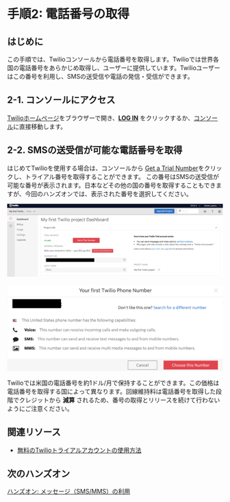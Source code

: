 #  手順2: 電話番号の取得
## はじめに
この手順では、Twilioコンソールから電話番号を取得します。Twilioでは世界各国の電話番号をあらかじめ取得し、ユーザーに提供しています。Twilioユーザーはこの番号を利用し、SMSの送受信や電話の発信・受信ができます。

## 2-1. コンソールにアクセス
[Twilioホームページ](https://www.twilio.com/)をブラウザーで開き、[__LOG IN__](https://www.twilio.com/login) をクリックするか、[コンソール](https://www.twilio.com/console)に直接移動します。

## 2-2. SMSの送受信が可能な電話番号を取得
はじめてTwilioを使用する場合は、コンソールから [Get a Trial Number](https://www.twilio.com/console/phone-numbers/trial-number/modal?capability[]=sms)をクリックし、トライアル番号を取得することができます。
この番号はSMSの送受信が可能な番号が表示されます。日本などその他の国の番号を取得することもできますが、今回のハンズオンでは、表示された番号を選択してください。

![電話番号を取得](../assets/02-Get-a-Trial-Number.png "電話番号を取得")  

![取得確認](../assets/02-Confirm-Purchasing.png "電話番号を取得")

Twilioでは米国の電話番号を約1ドル/月で保持することができます。この価格は電話番号を取得する国によって異なります。回線維持料は電話番号を取得した段階でクレジットから __減算__ されるため、番号の取得とリリースを続けて行わないようにご注意ください。

## 関連リソース

- [無料のTwilioトライアルアカウントの使用方法](https://jp.twilio.com/docs/usage/tutorials/how-to-use-your-free-trial-account)


## 次のハンズオン
[ハンズオン: メッセージ（SMS/MMS）の利用](../02-Twilio-SMS/02-00-Overview.md)